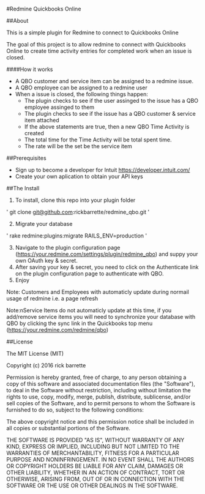 #Redmine Quickbooks Online

##About

This is a simple plugin for Redmine to connect to Quickbooks Online

The goal of this project is to allow redmine to connect with Quickbooks Online to create time activity entries for completed work when an issue is closed.

####How it works
* A QBO customer and service item can be assigned to a redmine issue.
* A QBO employee can be assigned to a redmine user
* When a issue is closed, the following things happen:
  - The plugin checks to see if the user assinged to the issue has a QBO employee assinged to them
  - The plugin checks to see if the issue has a QBO customer & service item attached
  - If the above statements are true, then a new QBO Time Activity is created
  - The total time for the Time Activity will be total spent time.
  - The rate will be the set be the service item

##Prerequisites

* Sign up to become a developer for Intuit https://developer.intuit.com/
* Create your own aplication to obtain your API keys

##The Install

1. To install, clone this repo into your plugin folder 

  ' git clone git@github.com:rickbarrette/redmine_qbo.git ' 
  
2. Migrate your database

  ' rake redmine:plugins:migrate RAILS_ENV=production '
  
3. Navigate to the plugin configuration page (https://your.redmine.com/settings/plugin/redmine_qbo) and suppy your own OAuth key & secret. 
4. After saving your key & secret, you need to click on the Authenticate link on the plugin configuration page to authenticate with QBO.
5. Enjoy

Note: Customers and Employees with automaticly update during normail usage of redmine i.e. a page refresh

Note:nService Items do not automaticly update at this time, if you add/remove service items you will need to synchronize your database with QBO by clicking the sync link in the Quickbooks top menu (https://your.redmine.com/redmine/qbo)

##License

The MIT License (MIT)

Copyright (c) 2016 rick barrette

Permission is hereby granted, free of charge, to any person obtaining a copy of this software and associated documentation files (the "Software"), to deal in the Software without restriction, including without limitation the rights to use, copy, modify, merge, publish, distribute, sublicense, and/or sell copies of the Software, and to permit persons to whom the Software is furnished to do so, subject to the following conditions:

The above copyright notice and this permission notice shall be included in all copies or substantial portions of the Software.

THE SOFTWARE IS PROVIDED "AS IS", WITHOUT WARRANTY OF ANY KIND, EXPRESS OR IMPLIED, INCLUDING BUT NOT LIMITED TO THE WARRANTIES OF MERCHANTABILITY, FITNESS FOR A PARTICULAR PURPOSE AND NONINFRINGEMENT. IN NO EVENT SHALL THE AUTHORS OR COPYRIGHT HOLDERS BE LIABLE FOR ANY CLAIM, DAMAGES OR OTHER LIABILITY, WHETHER IN AN ACTION OF CONTRACT, TORT OR OTHERWISE, ARISING FROM, OUT OF OR IN CONNECTION WITH THE SOFTWARE OR THE USE OR OTHER DEALINGS IN THE SOFTWARE.
